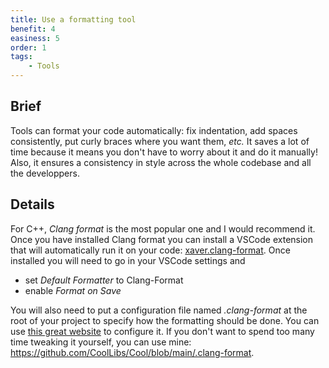 ```yaml
---
title: Use a formatting tool
benefit: 4
easiness: 5
order: 1
tags:
    - Tools
---
```


## Brief

Tools can format your code automatically: fix indentation, add spaces consistently, put curly braces where you want them, *etc.*
It saves a lot of time because it means you don't have to worry about it and do it manually!
Also, it ensures a consistency in style across the whole codebase and all the developpers.

## Details

For C++, *Clang format* is the most popular one and I would recommend it. Once you have installed Clang format you can install a VSCode extension that will automatically run it on your code: [xaver.clang-format](https://marketplace.visualstudio.com/items?itemName=xaver.clang-format). Once installed you will need to go in your VSCode settings and
 - set *Default Formatter* to Clang-Format
 - enable *Format on Save*

You will also need to put a configuration file named *.clang-format* at the root of your project to specify how the formatting should be done. You can use [this great website](https://zed0.co.uk/clang-format-configurator/) to configure it. If you don't want to spend too many time tweaking it yourself, you can use mine: https://github.com/CoolLibs/Cool/blob/main/.clang-format.